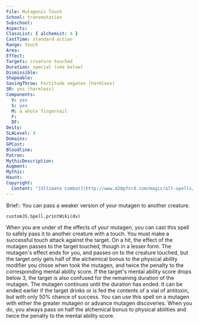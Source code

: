 ```yaml
---
File: Mutagenic Touch
School: transmutation
Subschool: 
Aspects: 
ClassList: { alchemist: 4 }
CastTime: standard action
Range: touch
Area: 
Effect: 
Targets: creature touched
Duration: special (see below)
Dismissible: 
Shapeable: 
SavingThrow: Fortitude negates (harmless)
SR: yes (harmless)
Components:
  V: yes
  S: yes
  M: a whole fingernail
  F: 
  DF: 
Deity: 
SLALevel: 4
Domains: 
GPCost: 
Bloodline: 
Patron: 
MythicDescription: 
Augment: 
Mythic: 
Haunt: 
Copyright:
  Content: "[Ultimate Combat](http://www.d20pfsrd.com/magic/all-spells/m/mutagenic-touch)"
---
```

Brief:: You can pass a weaker version of your mutagen to another creature.

```dataviewjs
customJS.Spell.printWiki(dv)
```

When you are under of the effects of your  mutagen, you can cast this spell to safely pass it to another creature with a touch. You must make a successful touch attack against the target. On a hit, the effect of the mutagen passes to the target touched, though in a lesser form. The mutagen's effect ends for you, and passes on to the creature touched, but the target only gets half of the alchemical bonus to the physical ability modifier you chose when took the mutagen, and twice the penalty to the corresponding mental ability score. If the target's mental ability score drops below 3, the target is also confused for the remaining duration of the mutagen. The mutagen continues until the duration has ended. It can be ended earlier if the target drinks or is fed the contents of a vial of antitoxin, but with only 50% chance of success.  You can use this spell on a mutagen with either the greater mutagen or advance mutagen discoveries. When you do, you always pass on half the alchemical bonus to physical abilities and twice the penalty to the mental ability score.
